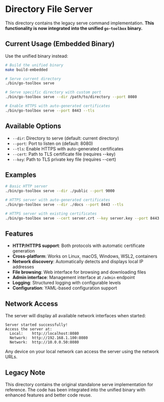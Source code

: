 # Directory File Server

This directory contains the legacy serve command implementation. **This functionality is now integrated into the unified `go-toolbox` binary.**

## Current Usage (Embedded Binary)

Use the unified binary instead:

```bash
# Build the unified binary
make build-embedded

# Serve current directory
./bin/go-toolbox serve

# Serve specific directory with custom port
./bin/go-toolbox serve --dir /path/to/directory --port 8080

# Enable HTTPS with auto-generated certificates
./bin/go-toolbox serve --port 8443 --tls
```

## Available Options

- `--dir`: Directory to serve (default: current directory)
- `--port`: Port to listen on (default: 8080)
- `--tls`: Enable HTTPS with auto-generated certificates
- `--cert`: Path to TLS certificate file (requires --key)
- `--key`: Path to TLS private key file (requires --cert)

## Examples

```bash
# Basic HTTP server
./bin/go-toolbox serve --dir ./public --port 9000

# HTTPS server with auto-generated certificates
./bin/go-toolbox serve --dir ./docs --port 8443 --tls

# HTTPS server with existing certificates
./bin/go-toolbox serve --cert server.crt --key server.key --port 8443
```

## Features

- **HTTP/HTTPS support**: Both protocols with automatic certificate generation
- **Cross-platform**: Works on Linux, macOS, Windows, WSL2, containers
- **Network discovery**: Automatically detects and displays local IP addresses
- **File browsing**: Web interface for browsing and downloading files
- **Admin interface**: Management interface at `/admin` endpoint
- **Logging**: Structured logging with configurable levels
- **Configuration**: YAML-based configuration support

## Network Access

The server will display all available network interfaces when started:

```
Server started successfully!
Access the server at:
  Local:    http://localhost:8080
  Network:  http://192.168.1.100:8080
  Network:  http://10.0.0.50:8080
```

Any device on your local network can access the server using the network URLs.

## Legacy Note

This directory contains the original standalone serve implementation for reference. The code has been integrated into the unified binary with enhanced features and better code reuse.
